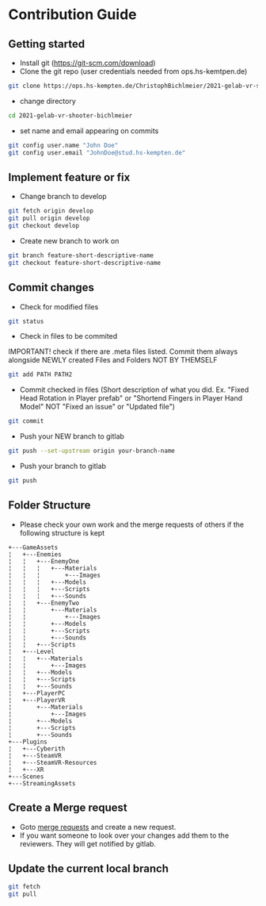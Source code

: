 # Contribution Guide
## Getting started
- Install git (https://git-scm.com/download)
- Clone the git repo (user credentials needed from ops.hs-kemtpen.de)
```sh
git clone https://ops.hs-kempten.de/ChristophBichlmeier/2021-gelab-vr-shooter-bichlmeier.git
```
- change directory
```sh
cd 2021-gelab-vr-shooter-bichlmeier
```
- set name and email appearing on commits
```sh
git config user.name "John Doe"
git config user.email "JohnDoe@stud.hs-kempten.de"
```

## Implement feature or fix
- Change branch to develop
```sh
git fetch origin develop
git pull origin develop
git checkout develop
```
- Create new branch to work on
```sh
git branch feature-short-descriptive-name
git checkout feature-short-descriptive-name
```
## Commit changes
- Check for modified files
```sh
git status
```
- Check in files to be commited

IMPORTANT! check if there are .meta files listed. Commit them always alongside NEWLY created Files and Folders NOT BY THEMSELF
```sh
git add PATH PATH2
```
- Commit checked in files (Short description of what you did. Ex. "Fixed Head Rotation in Player prefab" or "Shortend Fingers in Player Hand Model" NOT "Fixed an issue" or "Updated file")
```sh
git commit
```
- Push your NEW branch to gitlab
```sh
git push --set-upstream origin your-branch-name
```
- Push your branch to gitlab
```sh
git push
```
## Folder Structure
- Please check your own work and the merge requests of others if the following structure is kept
```
+---GameAssets
¦   +---Enemies
¦   ¦   +---EnemyOne
¦   ¦   ¦   +---Materials
¦   ¦   ¦  	    +---Images
¦   ¦   ¦   +---Models
¦   ¦   ¦   +---Scripts
¦   ¦   ¦   +---Sounds
¦   ¦   +---EnemyTwo
¦   ¦       +---Materials
¦   ¦      	    +---Images
¦   ¦       +---Models
¦   ¦       +---Scripts
¦   ¦       +---Sounds
¦   ¦   +---Scripts
¦   +---Level
¦   ¦   +---Materials
¦   ¦       +---Images
¦   ¦   +---Models
¦   ¦   +---Scripts
¦   ¦   +---Sounds
¦   +---PlayerPC
¦   +---PlayerVR
¦       +---Materials
¦   	    +---Images
¦       +---Models
¦       +---Scripts
¦       +---Sounds
+---Plugins
¦   +---Cyberith
¦   +---SteamVR
¦   +---SteamVR-Resources
¦   +---XR
+---Scenes
+---StreamingAssets
```
## Create a Merge request
- Goto [merge requests](https://ops.hs-kempten.de/ChristophBichlmeier/2021-gelab-vr-shooter-bichlmeier/-/merge_requests) and create a new request.
- If you want someone to look over your changes add them to the reviewers. They will get notified by gitlab.

## Update the current local branch
```sh
git fetch
git pull
```

